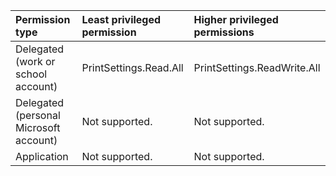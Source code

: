 |Permission type|Least privileged permission|Higher privileged permissions|
|:---|:---|:---|
|Delegated (work or school account)|PrintSettings.Read.All|PrintSettings.ReadWrite.All|
|Delegated (personal Microsoft account)|Not supported.|Not supported.|
|Application|Not supported.|Not supported.|

